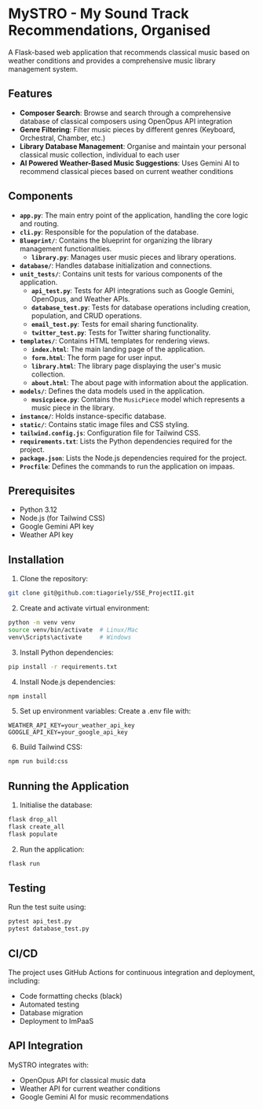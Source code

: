 # MySTRO - My Sound Track Recommendations, Organised

A Flask-based web application that recommends classical music based on weather conditions and provides a comprehensive music library management system.

## Features

- **Composer Search**: Browse and search through a comprehensive database of classical composers using OpenOpus API integration
- **Genre Filtering**: Filter music pieces by different genres (Keyboard, Orchestral, Chamber, etc.)
- **Library Database Management**: Organise and maintain your personal classical music collection, individual to each user
- **AI Powered Weather-Based Music Suggestions**: Uses Gemini AI to recommend classical pieces based on current weather conditions

## Components

- **`app.py`**: The main entry point of the application, handling the core logic and routing.
- **`cli.py`**: Responsible for the population of the database.
- **`Blueprint/`**: Contains the blueprint for organizing the library management functionalities.
  - **`library.py`**: Manages user music pieces and library operations.
- **`database/`**: Handles database initialization and connections.
- **`unit_tests/`**: Contains unit tests for various components of the application.
  - **`api_test.py`**: Tests for API integrations such as Google Gemini, OpenOpus, and Weather APIs.
  - **`database_test.py`**: Tests for database operations including creation, population, and CRUD operations.
  - **`email_test.py`**: Tests for email sharing functionality.
  - **`twitter_test.py`**: Tests for Twitter sharing functionality.
- **`templates/`**: Contains HTML templates for rendering views.
  - **`index.html`**: The main landing page of the application.
  - **`form.html`**: The form page for user input.
  - **`library.html`**: The library page displaying the user's music collection.
  - **`about.html`**: The about page with information about the application.
- **`models/`**: Defines the data models used in the application.
  - **`musicpiece.py`**: Contains the `MusicPiece` model which represents a music piece in the library.
- **`instance/`**: Holds instance-specific database.
- **`static/`**: Contains static image files and CSS styling.
- **`tailwind.config.js`**: Configuration file for Tailwind CSS.
- **`requirements.txt`**: Lists the Python dependencies required for the project.
- **`package.json`**: Lists the Node.js dependencies required for the project.
- **`Procfile`**: Defines the commands to run the application on impaas.

## Prerequisites

- Python 3.12
- Node.js (for Tailwind CSS)
- Google Gemini API key
- Weather API key

## Installation

1. Clone the repository:
```bash
git clone git@github.com:tiagoriely/SSE_ProjectII.git
```

2. Create and activate virtual environment:
```bash
python -m venv venv
source venv/bin/activate  # Linux/Mac
venv\Scripts\activate     # Windows
```

3. Install Python dependencies:
```bash
pip install -r requirements.txt
```

4. Install Node.js dependencies:
```bash
npm install
```

5. Set up environment variables:
Create a .env file with:
```
WEATHER_API_KEY=your_weather_api_key
GOOGLE_API_KEY=your_google_api_key
```

6. Build Tailwind CSS:
```bash
npm run build:css
```

## Running the Application

1. Initialise the database:
```bash
flask drop_all
flask create_all
flask populate
```

2. Run the application:
```bash
flask run
```

## Testing
Run the test suite using:
```bash
pytest api_test.py
pytest database_test.py
```
## CI/CD
The project uses GitHub Actions for continuous integration and deployment, including:
- Code formatting checks (black)
- Automated testing
- Database migration
- Deployment to ImPaaS

## API Integration
MySTRO integrates with:
- OpenOpus API for classical music data
- Weather API for current weather conditions
- Google Gemini AI for music recommendations